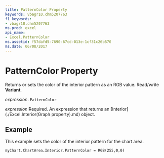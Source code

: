 ```yaml
---
title: PatternColor Property
keywords: vbagr10.chm5207763
f1_keywords:
- vbagr10.chm5207763
ms.prod: excel
api_name:
- Excel.PatternColor
ms.assetid: f57dafd5-7690-67cd-013e-1cf31c26b570
ms.date: 06/08/2017
---
```



# PatternColor Property

Returns or sets the color of the interior pattern as an RGB value. Read/write  **Variant**.

 _expression_. `PatternColor`

 _expression_ Required. An expression that returns an [Interior](./Excel.Interior(Graph property).md) object.


## Example

This example sets the color of the interior pattern for the chart area.


```vb
myChart.ChartArea.Interior.PatternColor = RGB(255,0,0)
```


